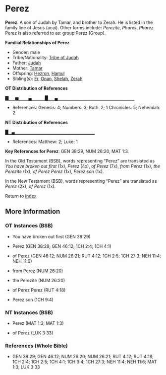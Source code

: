 # Perez
**Perez**. 
A son of Judah by Tamar, and brother to Zerah. He is listed in the family line of Jesus (acai). 
Other forms include: 
*Perezite*, *Phares*, *Pharez*. 
Perez is also referred to as: 
group:Perez (Group). 




**Familial Relationships of Perez**


* Gender: male
* Tribe/Nationality: [Tribe of Judah](../../../groups/md/acai/Judah.md)
* Father: [Judah](Judah.4.md)
* Mother: [Tamar](Tamar.md)
* Offspring: [Hezron](Hezron.2.md), [Hamul](Hamul.md)
* Sibling(s): [Er](Er.2.md), [Onan](Onan.md), [Shelah](Shelah.md), [Zerah](Zerah.3.md)


**OT Distribution of References**

▇▁▁▅▁▁▁▄▁▁▁▁█▁▁▄▁▁▁▁▁▁▁▁▁▁▁▁▁▁▁▁▁▁▁▁▁▁▁
* References: Genesis: 4; Numbers: 3; Ruth: 2; 1 Chronicles: 5; Nehemiah: 2

**NT Distribution of References**

█▁▄▁▁▁▁▁▁▁▁▁▁▁▁▁▁▁▁▁▁▁▁▁▁▁▁
* References: Matthew: 2; Luke: 1



**Key References for Perez**: 
GEN 38:29, NUM 26:20, MAT 1:3. 


In the Old Testament (BSB), words representing “Perez” are translated as 
*You have broken out first* (1x), *Perez* (4x), *of Perez* (7x), *from Perez* (1x), *the Perezite* (1x), *of Perez Perez* (1x), *Perez son* (1x). 


In the New Testament (BSB), words representing “Perez” are translated as 
*Perez* (2x), *of Perez* (1x). 


Return to [Index](00-Index.md)

## More Information

### OT Instances (BSB)

* You have broken out first (GEN 38:29)

* Perez (GEN 38:29; GEN 46:12; 1CH 2:4; 1CH 4:1)

* of Perez (GEN 46:12; NUM 26:21; RUT 4:12; 1CH 2:5; 1CH 27:3; NEH 11:4; NEH 11:6)

* from Perez (NUM 26:20)

* the Perezite (NUM 26:20)

* of Perez Perez (RUT 4:18)

* Perez son (1CH 9:4)



### NT Instances (BSB)

* Perez (MAT 1:3; MAT 1:3)

* of Perez (LUK 3:33)



### References (Whole Bible)

* GEN 38:29; GEN 46:12; NUM 26:20; NUM 26:21; RUT 4:12; RUT 4:18; 1CH 2:4; 1CH 2:5; 1CH 4:1; 1CH 9:4; 1CH 27:3; NEH 11:4; NEH 11:6; MAT 1:3; LUK 3:33



